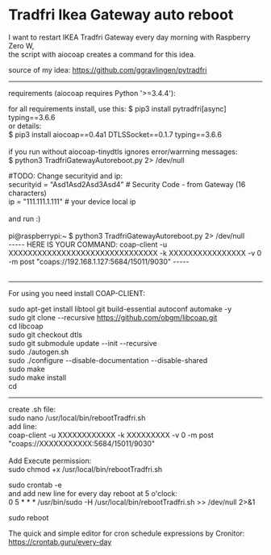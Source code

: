 # Tradfri Ikea Gateway auto reboot<br>

I want to restart IKEA Tradfri Gateway every day morning with Raspberry Zero W, <br>
the script with aiocoap creates a command for this idea.<br>

source of my idea: https://github.com/ggravlingen/pytradfri <br>

-------------------------------------------------------------------------------------------------

requirements (aiocoap requires Python '>=3.4.4'):<br>

for all requirements install, use this: $ pip3 install pytradfri[async] typing==3.6.6 <br>
or details:<br>
$ pip3 install aiocoap==0.4a1 DTLSSocket==0.1.7 typing==3.6.6<br>
<br>
if you run without aiocoap-tinydtls ignores error/warrning messages: <br>
$ python3 TradfriGatewayAutoreboot.py 2> /dev/null<br>

#TODO: Change securityid and ip:<br>
securityid = "Asd1Asd2Asd3Asd4" # Security Code - from Gateway (16 characters)<br>
ip = "111.111.1.111"            # your device local ip<br>
<br>
and run :)<br>
<br>
pi@raspberrypi:~ $ python3 TradfriGatewayAutoreboot.py  2> /dev/null <br>
----- HERE IS YOUR COMMAND: coap-client -u XXXXXXXXXXXXXXXXXXXXXXXXXXXXXXX -k XXXXXXXXXXXXXXXX -v 0 -m post "coaps://192.168.1.127:5684/15011/9030" ----- <br><br>

-------------------------------------------------------------------------------------------------

For using you need install COAP-CLIENT:<br>

sudo apt-get install libtool git build-essential autoconf automake -y<br>
sudo git clone --recursive https://github.com/obgm/libcoap.git<br>
cd libcoap<br>
sudo git checkout dtls<br>
sudo git submodule update --init --recursive<br>
sudo ./autogen.sh<br>
sudo ./configure --disable-documentation --disable-shared<br>
sudo make<br>
sudo make install<br>
cd<br>

-------------------------------------------------------------------------------------------------

create .sh file:<br>
sudo nano /usr/local/bin/rebootTradfri.sh<br>
    add line:<br> 
    coap-client -u XXXXXXXXXXXX -k XXXXXXXXX -v 0 -m post "coaps://XXXXXXXXXXX:5684/15011/9030"<br>
<br>
Add Execute permission:<br>
sudo chmod +x /usr/local/bin/rebootTradfri.sh<br>

sudo crontab -e<br>
    and add new line for every day reboot at 5 o'clock:<br>
    0 5 * * * /usr/bin/sudo -H /usr/local/bin/rebootTradfri.sh >> /dev/null 2>&1<br>

sudo reboot<br>

The quick and simple editor for cron schedule expressions by Cronitor:<br>
https://crontab.guru/every-day <br>
